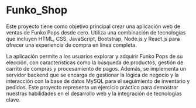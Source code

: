 # Funko_Shop

Este proyecto tiene como objetivo principal crear una aplicación web de ventas de Funko Pops desde cero. Utiliza una combinación de tecnologías que incluyen HTML, CSS, JavaScript, Bootstrap, Node.js y React.js para ofrecer una experiencia de compra en línea completa. 

La aplicación permite a los usuarios explorar y adquirir Funko Pops de su elección, con características como la búsqueda de productos, gestión de carrito de compras y procesamiento de pagos. Además, se implementa un servidor backend que se encarga de gestionar la lógica de negocio y la interacción con la base de datos MySQL para el seguimiento de inventario y pedidos. Este proyecto representa un ejercicio práctico para demostrar nuestras habilidades en el desarrollo web y la integración de tecnologías clave.
